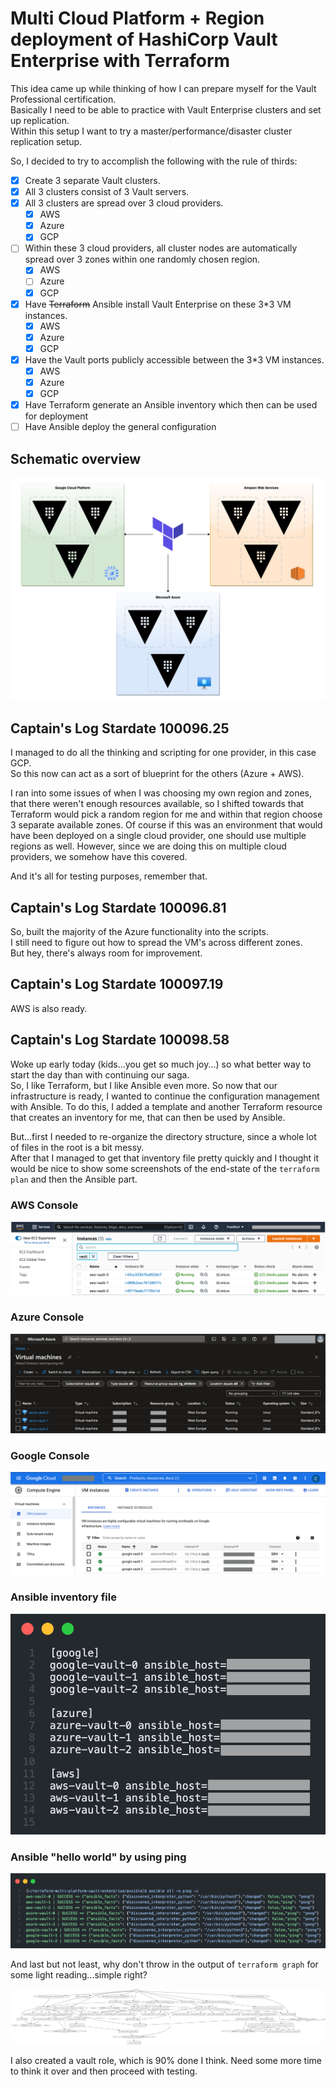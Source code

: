 # Multi Cloud Platform + Region deployment of HashiCorp Vault Enterprise with Terraform

This idea came up while thinking of how I can prepare myself for the Vault Professional certification.  
Basically I need to be able to practice with Vault Enterprise clusters and set up replication.  
Within this setup I want to try a master/performance/disaster cluster replication setup.

So, I decided to try to accomplish the following with the rule of thirds:

- [x] Create 3 separate Vault clusters.
- [x] All 3 clusters consist of 3 Vault servers.
- [x] All 3 clusters are spread over 3 cloud providers.
  - [x] AWS
  - [x] Azure
  - [x] GCP
- [ ] Within these 3 cloud providers, all cluster nodes are automatically spread over 3 zones within one randomly chosen region.
  - [x] AWS
  - [ ] Azure
  - [x] GCP
- [x] Have ~~Terraform~~ Ansible install Vault Enterprise on these 3*3 VM instances.
  - [x] AWS
  - [x] Azure
  - [x] GCP
- [x] Have the Vault ports publicly accessible between the 3*3 VM instances.
  - [x] AWS
  - [x] Azure
  - [x] GCP
- [x] Have Terraform generate an Ansible inventory which then can be used for deployment
- [ ] Have Ansible deploy the general configuration

## Schematic overview

![Schematic overview](assets/multi-platform-vault-enterprise.png)

## Captain's Log Stardate 100096.25

I managed to do all the thinking and scripting for one provider, in this case GCP.  
So this now can act as a sort of blueprint for the others (Azure + AWS).

I ran into some issues of when I was choosing my own region and zones, that there weren't enough resources available, so I shifted towards that Terraform would pick a random region for me and within that region choose 3 separate available zones. Of course if this was an environment that would have been deployed on a single cloud provider, one should use multiple regions as well. However, since we are doing this on multiple cloud providers, we somehow have this covered.  

And it's all for testing purposes, remember that.

## Captain's Log Stardate 100096.81

So, built the majority of the Azure functionality into the scripts.  
I still need to figure out how to spread the VM's across different zones.  
But hey, there's always room for improvement.

## Captain's Log Stardate 100097.19

AWS is also ready.  

## Captain's Log Stardate 100098.58

Woke up early today (kids...you get so much joy...) so what better way to start the day than with continuing our saga.  
So, I like Terraform, but I like Ansible even more. So now that our infrastructure is ready, I wanted to continue the configuration management with Ansible. To do this, I added a template and another Terraform resource that creates an inventory for me, that can then be used by Ansible.  

But...first I needed to re-organize the directory structure, since a whole lot of files in the root is a bit messy.  
After that I managed to get that inventory file pretty quickly and I thought it would be nice to show some screenshots of the end-state of the `terraform plan` and then the Ansible part.

### AWS Console

![AWS Console](assets/aws_console.png)

### Azure Console

![Azure Console](assets/azure_console.png)

### Google Console

![Google Console](assets/google_console.png)

### Ansible inventory file

![Ansible Inventory](assets/ansible_inventory.png)

### Ansible "hello world" by using ping

![Ansible Inventory](assets/ansible_ping.png)

And last but not least, why don't throw in the output of `terraform graph` for some light reading...simple right?

![Terraform Graph](terraform/graph.png)

I also created a vault role, which is 90% done I think. Need some more time to think it over and then proceed with testing.
